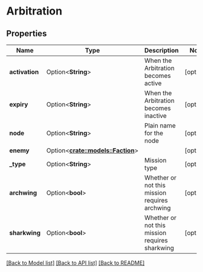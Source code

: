# Arbitration

## Properties

Name | Type | Description | Notes
------------ | ------------- | ------------- | -------------
**activation** | Option<**String**> | When the Arbitration becomes active | [optional]
**expiry** | Option<**String**> | When the Arbitration becomes inactive | [optional]
**node** | Option<**String**> | Plain name for the node | [optional]
**enemy** | Option<[**crate::models::Faction**](faction.md)> |  | [optional]
**_type** | Option<**String**> | Mission type | [optional]
**archwing** | Option<**bool**> | Whether or not this mission requires archwing | [optional]
**sharkwing** | Option<**bool**> | Whether or not this mission requires sharkwing | [optional]

[[Back to Model list]](../README.md#documentation-for-models) [[Back to API list]](../README.md#documentation-for-api-endpoints) [[Back to README]](../README.md)


